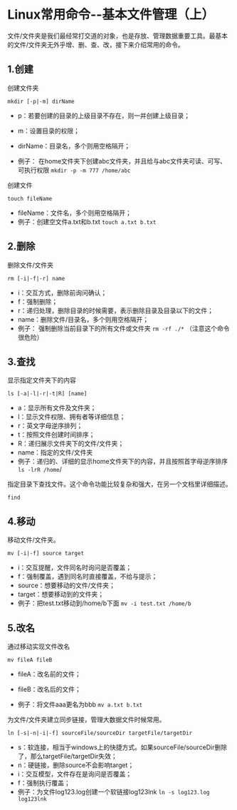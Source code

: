 # Linux常用命令--基本文件管理（上）

文件/文件夹是我们最经常打交道的对象，也是存放、管理数据重要工具。最基本的文件/文件夹无外乎增、删、查、改，接下来介绍常用的命令。

## 1.创建

创建文件夹

`mkdir [-p|-m] dirName`

- p：若要创建的目录的上级目录不存在，则一并创建上级目录；

- m：设置目录的权限；

- dirName：目录名，多个则用空格隔开；

- 例子： 在home文件夹下创建abc文件夹，并且给与abc文件夹可读、可写、可执行权限  `mkdir -p -m 777 /home/abc`




创建文件

`touch fileName`

- fileName：文件名，多个则用空格隔开；
- 例子：创建空文件a.txt和b.txt  `touch a.txt b.txt`



## 2.删除

删除文件/文件夹

`rm [-i|-f|-r] name `

- i：交互方式，删除前询问确认；
- f：强制删除；
- r：递归处理，删除目录的时候需要，表示删除目录及目录以下的文件；
- name：删除文件/目录名，多个则用空格隔开；
- 例子： 强制删除当前目录下的所有文件或文件夹 `rm -rf ./*` （注意这个命令很危险）



## 3.查找

显示指定文件夹下的内容

`ls [-a|-l|-r|-t|R] [name]`

- a：显示所有文件及文件夹；
- l：显示文件权限、拥有者等详细信息；
- r：英文字母逆序排列；
- t：按照文件创建时间排序；
- R：递归展示文件夹下的文件/文件夹；
- name：指定的文件/文件夹
- 例子：递归的、详细的显示home文件夹下的内容，并且按照首字母逆序排序 `ls -lrR /home`/



指定目录下查找文件。这个命令功能比较复杂和强大，在另一个文档里详细描述。

`find`



## 4.移动

移动文件/文件夹。

`mv [-i|-f] source target`

- i：交互提醒，文件同名时询问是否覆盖；
- f：强制覆盖，遇到同名时直接覆盖，不给与提示；
- source：想要移动的文件/文件夹；
- target：想要移动到的文件夹；
- 例子：把test.txt移动到/home/b下面  `mv -i test.txt /home/b`



## 5.改名

通过移动实现文件改名

`mv fileA fileB  `

- fileA：改名前的文件；
- fileB：改名后的文件；

- 例子：将文件aaa更名为bbb `mv a.txt b.txt`



为文件/文件夹建立同步链接，管理大数据文件时候常用。

`ln [-s|-n|-i|-f] sourceFile/sourceDir targetFile/targetDir`

- s：软连接，相当于windows上的快捷方式。如果sourceFile/sourceDir删除了，那么targetFile/targetDir失效；
- n：硬链接，删除source不会影响target；
- i：交互模型，文件存在是询问是否覆盖；
- f：强制执行覆盖；
- 例子：为文件log123.log创建一个软链接log123lnk `ln -s log123.log log123lnk`



